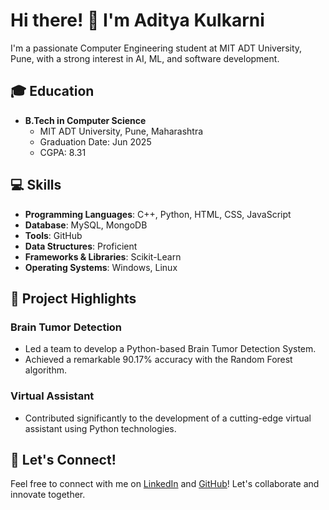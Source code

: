 <!-- Introduction -->
# Hi there! 👋 I'm Aditya Kulkarni

<!-- Bio -->
I'm a passionate Computer Engineering student at MIT ADT University, Pune, with a strong interest in AI, ML, and software development.

<!-- Education -->
## 🎓 Education
- **B.Tech in Computer Science**
  - MIT ADT University, Pune, Maharashtra
  - Graduation Date: Jun 2025
  - CGPA: 8.31

<!-- Skills -->
## 💻 Skills
- **Programming Languages**: C++, Python, HTML, CSS, JavaScript
- **Database**: MySQL, MongoDB
- **Tools**: GitHub
- **Data Structures**: Proficient
- **Frameworks & Libraries**: Scikit-Learn
- **Operating Systems**: Windows, Linux

<!-- Projects -->
## 🚀 Project Highlights
### Brain Tumor Detection
- Led a team to develop a Python-based Brain Tumor Detection System.
- Achieved a remarkable 90.17% accuracy with the Random Forest algorithm.

### Virtual Assistant
- Contributed significantly to the development of a cutting-edge virtual assistant using Python technologies.

<!-- Connect -->
## 🤝 Let's Connect!
Feel free to connect with me on [LinkedIn](https://www.linkedin.com/in/kuladi/) and [GitHub](https://github.com/kuladi03/)! Let's collaborate and innovate together.
